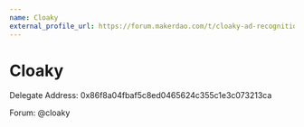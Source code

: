 ```yaml
---
name: Cloaky
external_profile_url: https://forum.makerdao.com/t/cloaky-ad-recognition-submission/21082
---
```


# Cloaky
Delegate Address: 0x86f8a04fbaf5c8ed0465624c355c1e3c073213ca

Forum: @cloaky